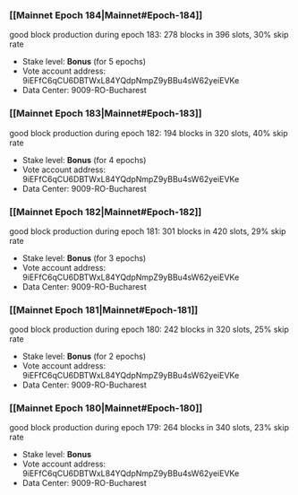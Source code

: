 ### [[Mainnet Epoch 184|Mainnet#Epoch-184]]
good block production during epoch 183: 278 blocks in 396 slots, 30% skip rate
* Stake level: **Bonus** (for 5 epochs)
* Vote account address: 9iEFfC6qCU6DBTWxL84YQdpNmpZ9yBBu4sW62yeiEVKe
* Data Center: 9009-RO-Bucharest
### [[Mainnet Epoch 183|Mainnet#Epoch-183]]
good block production during epoch 182: 194 blocks in 320 slots, 40% skip rate
* Stake level: **Bonus** (for 4 epochs)
* Vote account address: 9iEFfC6qCU6DBTWxL84YQdpNmpZ9yBBu4sW62yeiEVKe
* Data Center: 9009-RO-Bucharest
### [[Mainnet Epoch 182|Mainnet#Epoch-182]]
good block production during epoch 181: 301 blocks in 420 slots, 29% skip rate
* Stake level: **Bonus** (for 3 epochs)
* Vote account address: 9iEFfC6qCU6DBTWxL84YQdpNmpZ9yBBu4sW62yeiEVKe
* Data Center: 9009-RO-Bucharest
### [[Mainnet Epoch 181|Mainnet#Epoch-181]]
good block production during epoch 180: 242 blocks in 320 slots, 25% skip rate
* Stake level: **Bonus** (for 2 epochs)
* Vote account address: 9iEFfC6qCU6DBTWxL84YQdpNmpZ9yBBu4sW62yeiEVKe
* Data Center: 9009-RO-Bucharest
### [[Mainnet Epoch 180|Mainnet#Epoch-180]]
good block production during epoch 179: 264 blocks in 340 slots, 23% skip rate
* Stake level: **Bonus**
* Vote account address: 9iEFfC6qCU6DBTWxL84YQdpNmpZ9yBBu4sW62yeiEVKe
* Data Center: 9009-RO-Bucharest